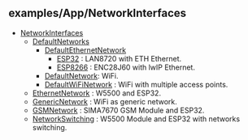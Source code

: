 
## examples/App/NetworkInterfaces

* [NetworkInterfaces](/examples/App/NetworkInterfaces/)
    * [DefaultNetworks](/examples/App/NetworkInterfaces/DefaultNetworks/)
        * [DefaultEthernetNetwork](/examples/App/NetworkInterfaces/DefaultNetworks/DefaultEthernetNetwork/)
            * [ESP32](/examples/App/NetworkInterfaces/DefaultNetworks/DefaultEthernetNetwork/ESP32/) : LAN8720 with ETH Ethernet.
            * [ESP8266](/examples/App/NetworkInterfaces/DefaultNetworks/DefaultEthernetNetwork/ESP8266/) : ENC28J60 with lwIP Ethernet.
        * [DefaultNetwork](/examples/App/NetworkInterfaces/DefaultNetworks/DefaultNetwork/): WiFi.
        * [DefaultWiFiNetwork](/examples/App/NetworkInterfaces/DefaultNetworks/DefaultWiFiNetwork/) : WiFi with multiple access points.
    * [EthernetNetwork](/examples/App/NetworkInterfaces/EthernetNetwork/) : W5500 and ESP32.
    * [GenericNetwork](/examples/App/NetworkInterfaces/GenericNetwork/) : WiFi as generic network.
    * [GSMNetwork](/examples/App/NetworkInterfaces/GSMNetwork/) : SIMA7670 GSM Module and ESP32.
    * [NetworkSwitching](/examples/App/NetworkInterfaces/NetworkSwitching) : W5500 Module and ESP32 with networks switching.